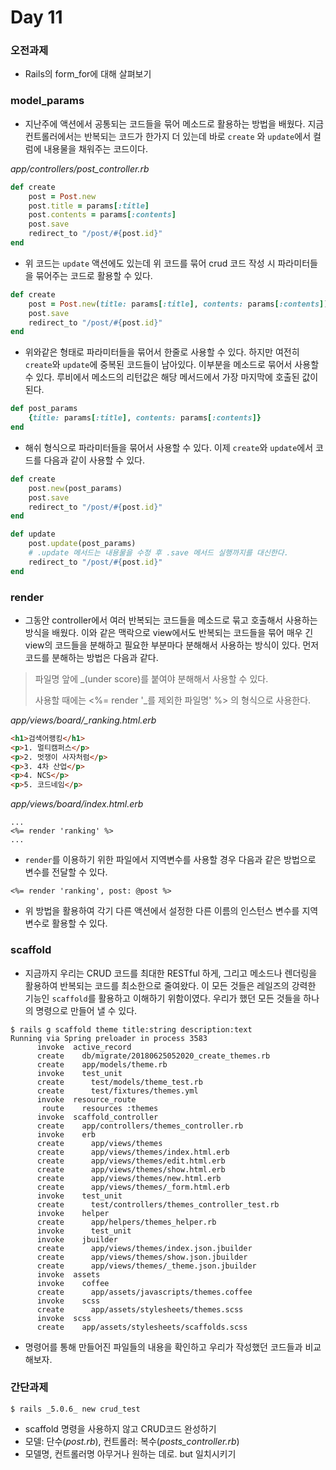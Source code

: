 # Day 11

### 오전과제

- Rails의 form_for에 대해 살펴보기



### model_params

- 지난주에 액션에서 공통되는 코드들을 묶어 메소드로 활용하는 방법을 배웠다. 지금 컨트롤러에서는 반복되는 코드가 한가지 더 있는데 바로 `create` 와 `update`에서 컬럼에 내용물을 채워주는 코드이다.

*app/controllers/post_controller.rb*

```ruby
def create
    post = Post.new
    post.title = params[:title]
    post.contents = params[:contents]
    post.save
    redirect_to "/post/#{post.id}"
end
```

- 위 코드는 `update` 액션에도 있는데 위 코드를 묶어 crud 코드 작성 시 파라미터들을 묶어주는 코드로 활용할 수 있다.

```ruby
def create
    post = Post.new(title: params[:title], contents: params[:contents])
    post.save
    redirect_to "/post/#{post.id}"
end
```

- 위와같은 형태로 파라미터들을 묶어서 한줄로 사용할 수 있다. 하지만 여전히 `create`와 `update`에 중복된 코드들이 남아있다. 이부분을 메소드로 묶어서 사용할 수 있다. 루비에서 메소드의 리턴값은 해당 메서드에서 가장 마지막에 호출된 값이 된다.

```ruby
def post_params
	{title: params[:title], contents: params[:contents]} 
end
```

- 해쉬 형식으로 파라미터들을 묶어서 사용할 수 있다. 이제 `create`와 `update`에서 코드를 다음과 같이 사용할 수 있다.

```ruby
def create
    post.new(post_params)
    post.save
    redirect_to "/post/#{post.id}"
end

def update
    post.update(post_params)
    # .update 메서드는 내용물을 수정 후 .save 메서드 실행까지를 대신한다.
    redirect_to "/post/#{post.id}"
end
```



### render

- 그동안 controller에서 여러 반복되는 코드들을 메소드로 묶고 호출해서 사용하는 방식을 배웠다. 이와 같은 맥락으로 view에서도 반복되는 코드들을 묶어 매우 긴 view의 코드들을 분해하고 필요한 부분마다 분해해서 사용하는 방식이 있다. 먼저 코드를 분해하는 방법은 다음과 같다.

> 파일명 앞에 _(under score)를 붙여야 분해해서 사용할 수 있다.
>
> 사용할 때에는 <%= render '_를 제외한 파일명' %> 의 형식으로 사용한다.

*app/views/board/_ranking.html.erb*

```html
<h1>검색어랭킹</h1>
<p>1. 멀티캠퍼스</p>
<p>2. 멋쟁이 사자처럼</p>
<p>3. 4차 산업</p>
<p>4. NCS</p>
<p>5. 코드네임</p>
```

*app/views/board/index.html.erb*

```erb
...
<%= render 'ranking' %>
...
```



- `render`를 이용하기 위한 파일에서 지역변수를 사용할 경우 다음과 같은 방법으로 변수를 전달할 수 있다.

```erb
<%= render 'ranking', post: @post %>
```

- 위 방법을 활용하여 각기 다른 액션에서 설정한 다른 이름의 인스턴스 변수를 지역변수로 활용할 수 있다.



### scaffold

- 지금까지 우리는 CRUD 코드를 최대한 RESTful 하게, 그리고 메소드나 렌더링을 활용하여 반복되는 코드를 최소한으로 줄여왔다. 이 모든 것들은 레일즈의 강력한 기능인 `scaffold`를 활용하고 이해하기 위함이였다. 우리가 했던 모든 것들을 하나의 명령으로 만들어 낼 수 있다.

```command
$ rails g scaffold theme title:string description:text
Running via Spring preloader in process 3583
      invoke  active_record
      create    db/migrate/20180625052020_create_themes.rb
      create    app/models/theme.rb
      invoke    test_unit
      create      test/models/theme_test.rb
      create      test/fixtures/themes.yml
      invoke  resource_route
       route    resources :themes
      invoke  scaffold_controller
      create    app/controllers/themes_controller.rb
      invoke    erb
      create      app/views/themes
      create      app/views/themes/index.html.erb
      create      app/views/themes/edit.html.erb
      create      app/views/themes/show.html.erb
      create      app/views/themes/new.html.erb
      create      app/views/themes/_form.html.erb
      invoke    test_unit
      create      test/controllers/themes_controller_test.rb
      invoke    helper
      create      app/helpers/themes_helper.rb
      invoke      test_unit
      invoke    jbuilder
      create      app/views/themes/index.json.jbuilder
      create      app/views/themes/show.json.jbuilder
      create      app/views/themes/_theme.json.jbuilder
      invoke  assets
      invoke    coffee
      create      app/assets/javascripts/themes.coffee
      invoke    scss
      create      app/assets/stylesheets/themes.scss
      invoke  scss
      create    app/assets/stylesheets/scaffolds.scss
```

- 명령어를 통해 만들어진 파일들의 내용을 확인하고 우리가 작성했던 코드들과 비교해보자.



### 간단과제

```command
$ rails _5.0.6_ new crud_test
```

- scaffold 명령을 사용하지 않고 CRUD코드 완성하기
- 모델: 단수(*post.rb*), 컨트롤러: 복수(*posts_controller.rb*)
- 모델명, 컨트롤러명 아무거나 원하는 데로. but 일치시키기
